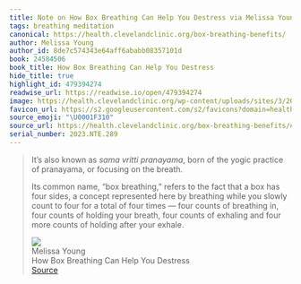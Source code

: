 ```yaml
---
title: Note on How Box Breathing Can Help You Destress via Melissa Young
tags: breathing meditation
canonical: https://health.clevelandclinic.org/box-breathing-benefits/
author: Melissa Young
author_id: 8de7c574343e64aff6ababb08357101d
book: 24584506
book_title: How Box Breathing Can Help You Destress
hide_title: true
highlight_id: 479394274
readwise_url: https://readwise.io/open/479394274
image: https://health.clevelandclinic.org/wp-content/uploads/sites/3/2021/08/yogaBreathing-1258979897-770x533-1.jpg
favicon_url: https://s2.googleusercontent.com/s2/favicons?domain=health.clevelandclinic.org
source_emoji: "\U0001F310"
source_url: https://health.clevelandclinic.org/box-breathing-benefits/#:~:text=It%E2%80%99s%20also%20known,after%20your%20exhale.
serial_number: 2023.NTE.289
---
```

> It’s also known as *sama vritti pranayama*, born of the yogic practice of pranayama, or focusing on the breath.
> 
> Its common name, “box breathing,” refers to the fact that a box has four sides, a concept represented here by breathing while you slowly count to four for a total of four times — four counts of breathing in, four counts of holding your breath, four counts of exhaling and four more counts of holding after your exhale.
> <div class="quoteback-footer"><div class="quoteback-avatar"><img class="mini-favicon" src="https://s2.googleusercontent.com/s2/favicons?domain=health.clevelandclinic.org"></div><div class="quoteback-metadata"><div class="metadata-inner"><span style="display:none">FROM:</span><div aria-label="Melissa Young" class="quoteback-author"> Melissa Young</div><div aria-label="How Box Breathing Can Help You Destress" class="quoteback-title"> How Box Breathing Can Help You Destress</div></div></div><div class="quoteback-backlink"><a target="_blank" aria-label="go to the full text of this quotation" rel="noopener" href="https://health.clevelandclinic.org/box-breathing-benefits/#:~:text=It%E2%80%99s%20also%20known,after%20your%20exhale." class="quoteback-arrow"> Source</a></div></div>